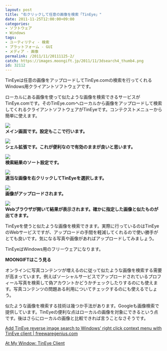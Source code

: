 ```yaml
---
layout: post
title: "右クリックして任意の画像を検索「TinEye」"
date: 2011-11-25T12:00:00+09:00
categories:
- ソフトウェア
- Windows
tags: 
- ユーティリティ - 検索
- プラットフォーム - GUI
- メディア - 画像
permalink: /2011/11/20111125-2/
catch: https://images.moongift.jp/2011/11/3dsearch4_thumb4.png
id: 32112
---
```

TinEyeは任意の画像をアップロードしてTinEye.comの検索を行ってくれるWindows用クライアントソフトウェアです。

  

ローカルにある画像を使って似たような画像を検索できるサービスがTinEye.comです。そのTinEye.comへローカルから画像をアップロードして検索してくれるクライアントソフトウェアがTinEyeです。コンテクストメニューから簡単に使えます。

  

[![](https://images.moongift.jp/2011/11/3dsearch1_thumb3.png)](https://images.moongift.jp/2011/11/3dsearch110.png)  
**メイン画面です。設定もここで行います。**

  

[![](https://images.moongift.jp/2011/11/3dsearch2_thumb2.png)](https://images.moongift.jp/2011/11/3dsearch24.png)  
**シェル拡張です。これが便利なので有効のままが良いと思います。**

  

[![](https://images.moongift.jp/2011/11/3dsearch3_thumb3.png)](https://images.moongift.jp/2011/11/3dsearch33.png)  
**検索結果のソート設定です。**

  

[![](https://images.moongift.jp/2011/11/3dsearch4_thumb4.png)](https://images.moongift.jp/2011/11/3dsearch44.png)  
**適当な画像を右クリックしてTinEyeを選択します。**

  

[![](https://images.moongift.jp/2011/11/ScreenShot2011-11-16-14.17.27_thumb.png)](https://images.moongift.jp/2011/11/5dc702555cb570cd3482778471ed82e0.png)  
**画像がアップロードされます。**

  

[![](https://images.moongift.jp/2011/11/3dsearch9_thumb.png)](https://images.moongift.jp/2011/11/3dsearch9.png)  
**Webブラウザが開いて結果が表示されます。確かに指定した画像と似たものが出てきます。**

  

TinEyeを使うと似たような画像を検索できます。実際に行っているのはTinEyeのWebサービスですが、アップロードの手間を軽減してくれるので使い勝手がとても良いです。気になる写真や画像があればアップロードしてみましょう。

  
<!--more-->  

TinEyeはWindows用のフリーウェアになります。

  
  
  

**MOONGIFTはこう見る**

  

オンラインに写真コンテンツが増えるのに従って似たような画像を検索する需要が高まっています。例えばソーシャルサービスでアップロードされているプロフィール写真を検索して偽アカウントかどうかチェックしたりするのにも使えます。写真コンテンツの問題ある利用についてチェックするのにも使えるでしょう。

  

似たような画像を検索する技術は幾つか手法があります。Googleも画像検索で提供しています。TinEyeの便利な点はローカルの画像を対象にできるという点です。後はさらにローカルの画像と比較できれば言うことなさそうです。

  

[Add TinEye reverse image search to Windows’ right click context menu with TinEye client | freewaregenius.com](http://www.freewaregenius.com/2011/11/15/add-tineye-reverse-image-search-to-windows-right-click-context-menu-with-tineye-client/)

  

[At My Window: TinEye Client](http://at-my-window.blogspot.com/2010/11/tineye-client.html)


